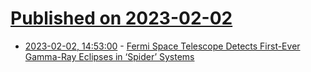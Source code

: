 # [Published on 2023-02-02](index.md)

* [2023-02-02, 14:53:00](https://soylentnews.org/article.pl?sid=23/02/01/1413220&from=rss) - [Fermi Space Telescope Detects First-Ever Gamma-Ray Eclipses in ‘Spider’ Systems](https://soylentnews.org/article.pl?sid=23/02/01/1413220&from=rss)
